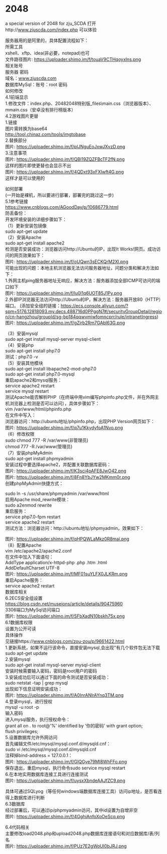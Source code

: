 # 2048
a special version of 2048 for zju_SCDA 
打开http://www.zjuscda.com/index.php 可以体验
  
服务器用的是阿里的，具体配置流程如下：  
所需工具  
xshell、xftp、idea(非必要，notepad)也可  
文件路径图片: https://uploader.shimo.im/f/touaV9CTHqoyxIns.png  
相关账号  
服务器 密码  
域名：www.zjuscda.com  
数据库MySql：账号：root 密码  
如何修改  
4.1前端显示  
1.修改文件：index.php、20482048特别版_files\main.css（浏览器版本）、mmain.css（安卓没有排行榜版本）  
4.2游戏图片更替  
1.链接  
图片需转换为base64  
http://tool.chinaz.com/tools/imgtobase  
2.替换部分  
图片: https://uploader.shimo.im/f/plJNguEoJxwJXvzD.png  
3.注意事项  
图片: https://uploader.shimo.im/f/QBI19ZQZFBcTF2fN.png  
这样的图片即使更替也会显示不出  
图片: https://uploader.shimo.im/f/4QDxt93xFXIwft4G.png  
这样才是可以使用的   

如何部署  
(一开始是裸机，所以要进行部署，部署完的跳过这一步)  
5.1参考链接  
https://www.cnblogs.com/AGoodDay/p/10686779.html  
防丢备份：  
开发环境安装的详细步骤如下：  
（1）更新安装包镜像  
sudo apt-get update  
（2）安装Apache  
sudo apt-get install apache2  
检测是否安装成功：浏览器访问http://Ubuntu的IP，出现It Works!网页。成功访问的网页效果如下：  
图片: https://uploader.shimo.im/f/oUQwn3sECKQrM2Xl.png  
可能出现的问题：本地主机浏览器无法访问服务器地址，问题分类和解决方法如下：  
1.外网主机ping服务器地址无响应，解决方法：服务器添加全部ICMP可访问的端口如下  
图片: https://uploader.shimo.im/f/lu0l1q6UOT85J1Py.png  
2.外部IP浏览器无法访问http://Ubuntu的IP，解决方法：服务器开放80（HTTP）端口。
(添加安全组的链接：https://ecs.console.aliyun.com/?spm=5176.12818093.my.decs.488716d0PPggN7#/securityGroupDetail/region/cn-hangzhou/groupId/sg-bp184qqwvmiwfomncprr/rule/intranetIngress)
图片: https://uploader.shimo.im/f/gZirb2Rm7GAbI63G.png  
 
（3）安装mysql  
sudo apt-get install mysql-server mysql-client  
（4）安装php   
sudo apt-get install php7.0  
测试：php7.0 -v  
（5）安装其他模块  
sudo apt-get install libapache2-mod-php7.0  
sudo apt-get install php7.0-mysql  
重启apache2和mysql服务：  
service apache2 restart  
service mysql restart  
测试Apache能否解析PHP（在终端中用vim编写phpinfo.php文件，并在外网主机浏览器上检测是否可以访问），具体步骤如下：  
vim /var/www/html/phpinfo.php  
在文件中写入：<?php echo phpinfo();?>  
浏览器访问：http://ubuntu地址/phpinfo.php，出现PHP Version网页如下：  
图片: https://uploader.shimo.im/f/q7u1KkydyfoA1Nvo.png  
（6）修改权限  
sudo chmod 777 -R /var/www(非管理员)  
chmod 777 -R /var/www(管理员)  
（7）安装phpMyAdmin  
sudo apt-get install phpmyadmin  
安装过程中要选择apache2，并配置关联数据库密码：  
图片: https://uploader.shimo.im/f/K3sci4pAFE8JwO42.png  
图片: https://uploader.shimo.im/f/8Fn8YbJYw2MKmm0r.png  
创建phpMyAdmin快捷方式：  
 
sudo ln -s /usr/share/phpmyadmin /var/www/html  
启用Apache mod_rewrite模块：   
sudo a2enmod rewrite  
重启服务：   
service php7.0-fpm restart  
 service apache2 restart  
测试方法：浏览器访问：http://ubuntu地址/phpmyadmin，效果如下：  
 
图片: https://uploader.shimo.im/f/qHPQWLaMkz0R8mai.png  
（8）配置Apache  
 vim /etc/apache2/apache2.conf  
在文件中加入下面语句：  
 AddType application/x-httpd-php .php .htm .html  
AddDefaultCharset UTF-8  
图片: https://uploader.shimo.im/f/MF01suYLFX0JLKRm.png  
重启Apache服务：  
 service apache2 restart  
数据库相关     
6.2ECS安全组设置  
https://blog.csdn.net/museions/article/details/90475960  
3306端口为MySql访问端口  
图片: https://uploader.shimo.im/f/SFbXadN10bskh7Sx.png  
6.1数据库权限  
设置为公开可读  
具体操作  
见链接https://www.cnblogs.com/zou-zou/p/9661422.html  
1.更新系统，如果不运行该命令，直接安装mysql,会出现"有几个软件包无法下载  
sudo apt-get update  
2.安装mysql  
sudo apt-get install mysql-server mysql-client  
安装时候需要输入密码，密码是root用户的密码  
3.安装成功后可以通过下面的命令测试是否安装成功：  
sudo netstat -tap | grep mysql  
出现如下信息证明安装成功：  
图片: https://uploader.shimo.im/f/A0InrANlrAYnq3TM.png  
4.登录mysql，进行授权  
mysql -u root -p  
输入密码  
进入mysql服务，执行授权命令：  
grant all on *.* to root@'%' identified by '你的密码' with grant option;  
flush privileges;  
5.设置数据库允许外网访问  
首先编辑文件/etc/mysql/mysql.conf.d/mysqld.cnf：  
sudo vi /etc/mysql/mysql.conf.d/mysqld.cnf  
注释掉bind-address = 127.0.0.1：  
图片: https://uploader.shimo.im/f/GlQGye79MI8WhFFo.png  
 保存退出，重启mysql，执行命令sudo service mysql restart  
6.在本地实用数据库连接工具进行连接测试  
图片: https://uploader.shimo.im/f/uysxXbndeAAJfZC9.png  
   
具体可通过SQLyog（等任何windows端数据库连接工具）访问ip地址，是否看连得上数据库进行判断  
6.3数据库  
经过部署后，可以通过ip/phpmyadmin访问，其中id设置为自增非空  
图片: https://uploader.shimo.im/f/4GghiAnfoXoOeScq.png  

6.4代码相关  
主要修改load2048.php和upload2048.php数据库连接语句和对应数据库/表/列名  
图片: https://uploader.shimo.im/f/PUz7E2gWoUI0bJRJ.png  
